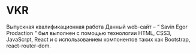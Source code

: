 # VKR
Выпускная квалификационная работа
Данный web-сайт – “ Savin Egor Prodaction ” был выполнен с помощью технологии HTML, CSS3, JavaScrpt, React и с использованием компонентов таких как Bootstrap, react-router-dom.
